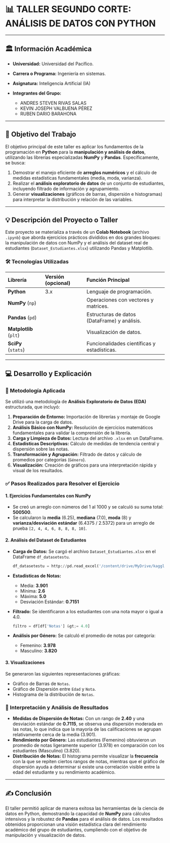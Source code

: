 # 📊 TALLER SEGUNDO CORTE: ANÁLISIS DE DATOS CON PYTHON

***

## 🏛️ Información Académica

* **Universidad:** Universidad del Pacífico.
* **Carrera o Programa:** Ingeniería en sistemas.
* **Asignatura:** Inteligencia Artificial (IA)
* **Integrantes del Grupo:**
   
    * ANDRES STEVEN RIVAS SALAS
    * KEVIN JOSEPH VALBUENA PÉREZ
    * RUBEN DARIO BARAHONA

***

## 🎯 Objetivo del Trabajo

El objetivo principal de este taller es aplicar los fundamentos de la programación en **Python** para la **manipulación y análisis de datos**, utilizando las librerías especializadas **NumPy** y **Pandas**. Específicamente, se busca:

1.  Demostrar el manejo eficiente de **arreglos numéricos** y el cálculo de medidas estadísticas fundamentales (media, moda, varianza).
2.  Realizar el **análisis exploratorio de datos** de un conjunto de estudiantes, incluyendo filtrado de información y agrupamiento.
3.  Generar **visualizaciones** (gráficos de barras, dispersión e histogramas) para interpretar la distribución y relación de las variables.

***

## 💡 Descripción del Proyecto o Taller

Este proyecto se materializa a través de un **Colab Notebook** (archivo `.ipynb`) que aborda ejercicios prácticos divididos en dos grandes bloques: la manipulación de datos con NumPy y el análisis del dataset real de estudiantes (`Dataset_Estudiantes.xlsx`) utilizando Pandas y Matplotlib.

### 🛠️ Tecnologías Utilizadas

| Librería | Versión (opcional) | Función Principal |
| :--- | :--- | :--- |
| **Python** | 3.x | Lenguaje de programación. |
| **NumPy** (`np`) | | Operaciones con vectores y matrices. |
| **Pandas** (`pd`) | | Estructuras de datos (DataFrame) y análisis. |
| **Matplotlib** (`plt`) | | Visualización de datos. |
| **SciPy** (`stats`) | | Funcionalidades científicas y estadísticas. |

***

## 💻 Desarrollo y Explicación

### 🧪 Metodología Aplicada

Se utilizó una metodología de **Análisis Exploratorio de Datos (EDA)** estructurada, que incluyó:

1.  **Preparación de Entorno:** Importación de librerías y montaje de Google Drive para la carga de datos.
2.  **Análisis Básico con NumPy:** Resolución de ejercicios matemáticos fundamentales para validar la comprensión de la librería.
3.  **Carga y Limpieza de Datos:** Lectura del archivo `.xlsx` en un DataFrame.
4.  **Estadísticas Descriptivas:** Cálculo de medidas de tendencia central y dispersión sobre las notas.
5.  **Transformación y Agrupación:** Filtrado de datos y cálculo de promedios por categorías (`Género`).
6.  **Visualización:** Creación de gráficos para una interpretación rápida y visual de los resultados.

### ✅ Pasos Realizados para Resolver el Ejercicio

#### 1. Ejercicios Fundamentales con NumPy
* Se creó un arreglo con números del 1 al 1000 y se calculó su suma total: **500500**.
* Se calcularon la **media** (6.25), **mediana** (7.0), **moda** (8) y **varianza/desviación estándar** (6.4375 / 2.5372) para un arreglo de prueba `[2, 4, 4, 6, 8, 8, 8, 10]`.

#### 2. Análisis del Dataset de Estudiantes
* **Carga de Datos:** Se cargó el archivo `Dataset_Estudiantes.xlsx` en el DataFrame `df_datasetestu`.
    ```python
    df_datasetestu = http://pd.read_excel('/content/drive/MyDrive/kaggle/Dataset_Estudiantes.xlsx')
    ```
* **Estadísticas de Notas:**
    * Media: **3.901**
    * Mínima: **2.6**
    * Máxima: **5.0**
    * Desviación Estándar: **0.7151**

* **Filtrado:** Se identificaron a los estudiantes con una nota mayor o igual a 4.0.
    ```python
    filtro = df[df['Notas'] &gt;= 4.0]
    ```
* **Análisis por Género:** Se calculó el promedio de notas por categoría:
    * Femenino: **3.978**
    * Masculino: **3.820**

#### 3. Visualizaciones
Se generaron las siguientes representaciones gráficas:
* Gráfico de Barras de `Notas`.
* Gráfico de Dispersión entre `Edad` y `Nota`.
* Histograma de la distribución de `Notas`.

### 🔎 Interpretación y Análisis de Resultados

* **Medidas de Dispersión de Notas:** Con un rango de **2.40** y una desviación estándar de **0.7115**, se observa una dispersión moderada en las notas, lo que indica que la mayoría de las calificaciones se agrupan relativamente cerca de la media (3.901).
* **Rendimiento por Género:** Las estudiantes (Femenino) obtuvieron un promedio de notas ligeramente superior (3.978) en comparación con los estudiantes (Masculino) (3.820).
* **Distribución de Notas:** El histograma permite visualizar la **frecuencia** con la que se repiten ciertos rangos de notas, mientras que el gráfico de dispersión ayuda a determinar si existe una correlación visible entre la edad del estudiante y su rendimiento académico.

***

## ✍️ Conclusión

El taller permitió aplicar de manera exitosa las herramientas de la ciencia de datos en Python, demostrando la capacidad de **NumPy** para cálculos intensivos y la robustez de **Pandas** para el análisis de datos. Los resultados obtenidos proporcionan una visión estadística clara del rendimiento académico del grupo de estudiantes, cumpliendo con el objetivo de manipulación y visualización de datos.

